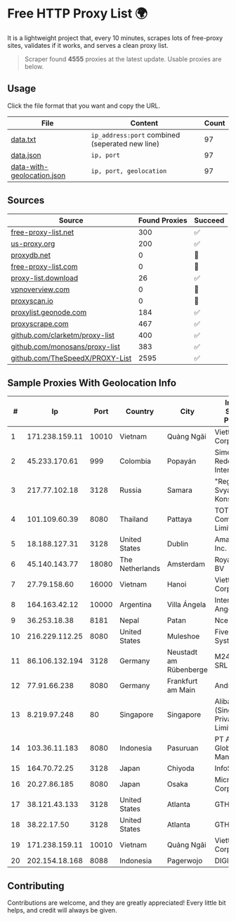 
# Free HTTP Proxy List 🌍

It is a lightweight project that, every 10 minutes, scrapes lots of free-proxy sites, validates if it works, and serves a clean proxy list.


> Scraper found **4555** proxies at the latest update. Usable proxies are below.

## Usage

Click the file format that you want and copy the URL.


|File|Content|Count|
|----|-------|-----|
|[data.txt](https://raw.githubusercontent.com/themiralay/Proxy-List-World/master/data.txt)|`ip_address:port` combined (seperated new line)|97|
|[data.json](https://raw.githubusercontent.com/themiralay/Proxy-List-World/master/data.json)|`ip, port`|97|
|[data-with-geolocation.json](https://raw.githubusercontent.com/themiralay/Proxy-List-World/master/data-with-geolocation.json)|`ip, port, geolocation`|97|

## Sources

|Source|Found Proxies|Succeed|
|------|-------------|-------|
|[free-proxy-list.net](https://free-proxy-list.net)|300|✅|
|[us-proxy.org](https://www.us-proxy.org)|200|✅|
|[proxydb.net](http://proxydb.net)|0|🚫|
|[free-proxy-list.com](https://free-proxy-list.com/?page=&port=&type%5B%5D=http&type%5B%5D=https&up_time=0&search=Search)|0|🚫|
|[proxy-list.download](https://www.proxy-list.download/HTTP)|26|✅|
|[vpnoverview.com](https://vpnoverview.com/privacy/anonymous-browsing/free-proxy-servers)|0|🚫|
|[proxyscan.io](https://www.proxyscan.io)|0|🚫|
|[proxylist.geonode.com](https://proxylist.geonode.com/api/proxy-list?limit=300&page=1&sort_by=lastChecked&sort_type=desc&protocols=http,https)|184|✅|
|[proxyscrape.com](https://api.proxyscrape.com/v2/?request=displayproxies&protocol=http&timeout=10000&country=all&ssl=all&anonymity=all)|467|✅|
|[github.com/clarketm/proxy-list](https://raw.githubusercontent.com/clarketm/proxy-list/master/proxy-list-raw.txt)|400|✅|
|[github.com/monosans/proxy-list](https://raw.githubusercontent.com/monosans/proxy-list/main/proxies/http.txt)|383|✅|
|[github.com/TheSpeedX/PROXY-List](https://raw.githubusercontent.com/TheSpeedX/PROXY-List/master/http.txt)|2595|✅|


## Sample Proxies With Geolocation Info

|#|Ip|Port|Country|City|Internet Service Provider|
|-|--|----|-------|----|-------------------------|
|1|171.238.159.11|10010|Vietnam|Quảng Ngãi|Viettel Corporation|
|2|45.233.170.61|999|Colombia|Popayán|Simect Group Redes E Internet S.A.S|
|3|217.77.102.18|3128|Russia|Samara|"Region Svyaz Konsalt" LLC|
|4|101.109.60.39|8080|Thailand|Pattaya|TOT Public Company Limited|
|5|18.188.127.31|3128|United States|Dublin|Amazon.com, Inc.|
|6|45.140.143.77|18080|The Netherlands|Amsterdam|RoyaleHosting BV|
|7|27.79.158.60|16000|Vietnam|Hanoi|Viettel Corporation|
|8|164.163.42.12|10000|Argentina|Villa Ángela|Interret Villa Angela SRL|
|9|36.253.18.38|8181|Nepal|Patan|Ncell Pty. Ltd.|
|10|216.229.112.25|8080|United States|Muleshoe|Five Area Systems, LLC|
|11|86.106.132.194|3128|Germany|Neustadt am Rübenberge|M247 Europe SRL|
|12|77.91.66.238|8080|Germany|Frankfurt am Main|Andrii Hrosh|
|13|8.219.97.248|80|Singapore|Singapore|Alibaba Cloud (Singapore) Private Limited|
|14|103.36.11.183|8080|Indonesia|Pasuruan|PT Awinet Global Mandiri|
|15|164.70.72.25|3128|Japan|Chiyoda|InfoSphere|
|16|20.27.86.185|8080|Japan|Osaka|Microsoft Corporation|
|17|38.121.43.133|3128|United States|Atlanta|GTHost|
|18|38.22.17.50|3128|United States|Atlanta|GTHost|
|19|171.238.159.11|10010|Vietnam|Quảng Ngãi|Viettel Corporation|
|20|202.154.18.168|8088|Indonesia|Pagerwojo|DIGITNET|



## Contributing

Contributions are welcome, and they are greatly appreciated! Every
little bit helps, and credit will always be given.

